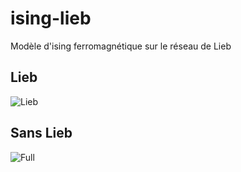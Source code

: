 # ising-lieb
Modèle d'ising ferromagnétique sur le réseau de Lieb

## Lieb

![Lieb](results/lieb.gif)

## Sans Lieb

![Full](results/full.gif)
